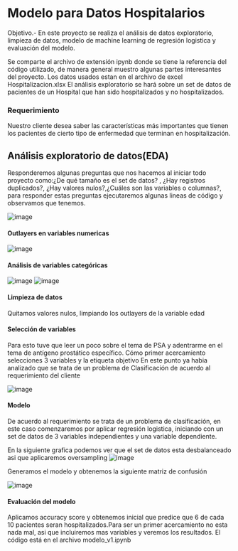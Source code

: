 # Modelo para Datos Hospitalarios

Objetivo.- En este proyecto se realiza el análisis de datos exploratorio, limpieza de datos, modelo de machine learning de regresión logistica y evaluación del modelo.

Se comparte el archivo de extensión ipynb donde se tiene la referencia del código utilizado, de manera general muestro algunas partes interesantes del proyecto.
Los datos usados estan en el archivo de excel Hospitalizacion.xlsx
El análisis exploratorio se hará sobre un set de datos de pacientes de un Hospital que han sido hospitalizados y no hospitalizados.

### Requerimiento
Nuestro cliente desea saber las características más importantes que tienen los pacientes de cierto tipo de enfermedad que terminan en hospitalización.

##  Análisis exploratorio de datos(EDA)
Responderemos algunas preguntas que nos hacemos al iniciar todo proyecto como:¿De qué tamaño es el set de datos? , ¿Hay registros duplicados?, ¿Hay valores nulos?,¿Cuáles son las variables o columnas?, para responder estas preguntas ejecutaremos algunas lineas de código y observamos que tenemos.

![image](https://github.com/OscarMoralesMejia/Modelo_DatosHospitalarios/assets/159685580/90635a4c-b6fe-4835-8600-c2efa2dde32e)

#### Outlayers en variables numericas
![image](https://github.com/OscarMoralesMejia/Modelo_DatosHospitalarios/assets/159685580/c27e46cd-e2c4-45a6-aa3a-260c52bdf255)

#### Análisis de variables categóricas
![image](https://github.com/OscarMoralesMejia/Modelo_DatosHospitalarios/assets/159685580/b9870b9d-aaae-40fd-8c27-f9f4eca41fda)
![image](https://github.com/OscarMoralesMejia/Modelo_DatosHospitalarios/assets/159685580/ca8c96fd-de3f-4e4f-9986-4d558da2e633)

#### Limpieza de datos
Quitamos valores nulos, limpiando los outlayers de la variable edad

#### Selección de variables
Para esto tuve que leer un poco sobre el tema de PSA y adentrarme en el tema de antígeno prostático específico.
Cómo primer acercamiento selecciones 3 variables y la etiqueta objetivo
En este punto ya habia analizado que se trata de un problema de  Clasificación de acuerdo al requerimiento del cliente

![image](https://github.com/OscarMoralesMejia/Modelo_DatosHospitalarios/assets/159685580/9a2b19be-8e43-45c8-90c7-760ffb3b4b0a)


#### Modelo
De acuerdo al requerimiento se trata de un problema de clasificación, en este caso comenzaremos por aplicar regresión logistica, iniciando con un set de datos de 3 variables independientes y una variable dependiente.

En la siguiente grafica podemos ver que el set de datos esta desbalanceado asi que aplicaremos oversampling
![image](https://github.com/OscarMoralesMejia/Modelo_DatosHospitalarios/assets/159685580/77eafa79-85da-4f48-883c-ed3cd8a7d30c)

Generamos el modelo y obtenemos la siguiente matriz de confusión

![image](https://github.com/OscarMoralesMejia/Modelo_DatosHospitalarios/assets/159685580/df82005c-cb22-4841-80a4-9a0691b2e861)



#### Evaluación del modelo

Aplicamos accuracy score y obtenemos inicial que predice que 6 de cada 10 pacientes seran hospitalizados.Para ser un primer acercamiento no esta nada mal, asi que incluiremos mas variables y veremos los resultados.
El código está en el archivo modelo_v1.ipynb





